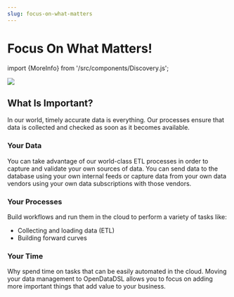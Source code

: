 ```yaml
---
slug: focus-on-what-matters
---
```


Focus On What Matters!
==========================
import {MoreInfo} from '/src/components/Discovery.js';

![](/img/home/focus-on-data.png)

## What Is Important?
In our world, timely accurate data is everything. Our processes ensure that data is collected and checked as soon as
it becomes available.

### Your Data
You can take advantage of our world-class ETL processes in order to capture and validate your own sources of data.
You can send data to the database using your own internal feeds or capture data from your own data vendors using your
own data subscriptions with those vendors.

### Your Processes
Build workflows and run them in the cloud to perform a variety of tasks like:
* Collecting and loading data (ETL)
* Building forward curves

### Your Time
Why spend time on tasks that can be easily automated in the cloud.
Moving your data management to OpenDataDSL allows you to focus on adding more important things that add value to your business.

<MoreInfo href="https://doc.opendatadsl.com/docs/discovery/automation" />